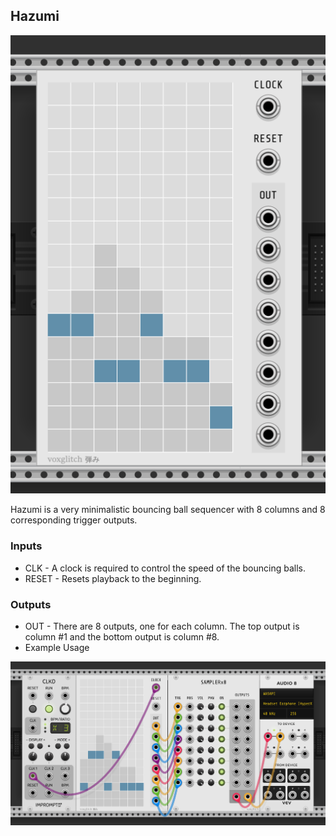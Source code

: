 ## Hazumi

![XY](./hazumi-front-panel.png)

Hazumi is a very minimalistic bouncing ball sequencer with 8 columns and 8 corresponding trigger outputs.

### Inputs

* CLK - A clock is required to control the speed of the bouncing balls.
* RESET - Resets playback to the beginning.

### Outputs

* OUT - There are 8 outputs, one for each column.  The top output is column #1 and the bottom output is column #8.
* Example Usage

![](./hazumi-sample-usage.png)
